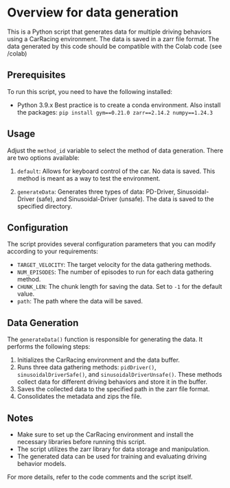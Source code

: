 # Overview for data generation

This is a Python script that generates data for multiple driving behaviors using a CarRacing environment. The data is saved in a zarr file format.
The data generated by this code should be compatible with the Colab code (see /colab)

## Prerequisites
To run this script, you need to have the following installed:
- Python 3.9.x
Best practice is to create a conda environment. Also install the packages:
```pip install gym==0.21.0 zarr==2.14.2 numpy==1.24.3```


## Usage
Adjust the `method_id` variable to select the method of data generation. There are two options available:

1. `default`: Allows for keyboard control of the car. No data is saved. This method is meant as a way to test the environment.

2. `generateData`: Generates three types of data: PD-Driver, Sinusoidal-Driver (safe), and Sinusoidal-Driver (unsafe). The data is saved to the specified directory.


## Configuration
The script provides several configuration parameters that you can modify according to your requirements:

- `TARGET_VELOCITY`: The target velocity for the data gathering methods.
- `NUM_EPISODES`: The number of episodes to run for each data gathering method.
- `CHUNK_LEN`: The chunk length for saving the data. Set to `-1` for the default value.
- `path`: The path where the data will be saved.

## Data Generation
The `generateData()` function is responsible for generating the data. It performs the following steps:

1. Initializes the CarRacing environment and the data buffer.
2. Runs three data gathering methods: `pidDriver()`, `sinusoidalDriverSafe()`, and `sinusoidalDriverUnsafe()`. These methods collect data for different driving behaviors and store it in the buffer.
3. Saves the collected data to the specified path in the zarr file format.
4. Consolidates the metadata and zips the file.

## Notes
- Make sure to set up the CarRacing environment and install the necessary libraries before running this script.
- The script utilizes the zarr library for data storage and manipulation.
- The generated data can be used for training and evaluating driving behavior models.

For more details, refer to the code comments and the script itself.
